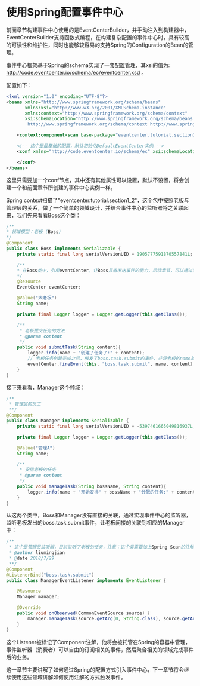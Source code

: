 # 使用Spring配置事件中心

前面章节构建事件中心使用的是EventCenterBuilder，并手动注入到构建器中，EventCenterBuilder支持函数式编程，在构建复杂配置的事件中心时，具有较高的可读性和维护性，同时也能够较容易的支持Spring的Configuration的Bean的管理。

事件中心框架基于Spring的schema实现了一套配置管理，其xsi的值为: http://code.eventcenter.io/schema/ec/eventcenter.xsd 。

配置如下：
```xml
<?xml version="1.0" encoding="UTF-8"?>
<beans xmlns="http://www.springframework.org/schema/beans"
	   xmlns:xsi="http://www.w3.org/2001/XMLSchema-instance"
	   xmlns:context="http://www.springframework.org/schema/context"
	   xsi:schemaLocation="http://www.springframework.org/schema/beans http://www.springframework.org/schema/beans/spring-beans.xsd
		http://www.springframework.org/schema/context http://www.springframework.org/schema/context/spring-context-3.2.xsd">

	<context:component-scan base-package="eventcenter.tutorial.section1_2"></context:component-scan>

	<!-- 这个是最基础的配置，默认初始化DefaultEventCenter实例 -->
	<conf xmlns="http://code.eventcenter.io/schema/ec" xsi:schemaLocation="http://code.eventcenter.io/schema/ec http://code.eventcenter.io/schema/ec/eventcenter.xsd">

	</conf>
</beans>
``` 

这里只需要加一个conf节点，其中还有其他属性可以设置，默认不设置，将会创建一个和前面章节所创建的事件中心实例一样。

Spring context扫描了"eventcenter.tutorial.section1_2"，这个包中按照老板与管理层的关系，做了一个简单的领域设计，并结合事件中心的监听器将之关联起来，我们先来看看Boss这个类：
```java
/**
* 领域模型：老板 (Boss)
*/
@Component
public class Boss implements Serializable {
    private static final long serialVersionUID = 1905777591870557841L;

    /**
    * 在Boss类中，引用eventCenter，让Boss具备发送事件的能力，后续章节，可以通过注解的方式发送事件，减少代码的入侵性 
    */
    @Resource
    EventCenter eventCenter;

    @Value("大老板")
    String name;

    private final Logger logger = Logger.getLogger(this.getClass());

    /**
     * 老板提交任务的方法
     * @param content
     */
    public void submitTask(String content){
        logger.info(name + "创建了任务了:" + content);
        // 老板任务创建完成之后，触发了boss.task.submit的事件，并将老板的name放在第一个参数中，content放在第二个参数中
        eventCenter.fireEvent(this, "boss.task.submit", name, content);
    }
}
```

接下来看看，Manager这个领域：
```java
/**
 * 管理层的员工
 **/
@Component
public class Manager implements Serializable {
    private static final long serialVersionUID = -5397461665049816937L;

    private final Logger logger = Logger.getLogger(this.getClass());

    @Value("管理A")
    String name;

    /**
     * 安排老板的任务
     * @param content
     */
    public void manageTask(String bossName, String content){
        logger.info(name + "开始安排" + bossName + "分配的任务:" + content);
    }
}
```

从这两个类中，Boss和Manager没有直接的关联，通过实现事件中心的监听器，监听老板发出的boss.task.submit事件，让老板间接的关联到相应的Manager中：
```java
/**
 * 这个是管理员监听器，目前监听了老板的任务，注意：这个类需要加上Spring Scan的注解，例如{@link Component}注解是必要的
 * @author liumingjian
 * @date 2018/7/29
 **/
@Component
@ListenerBind("boss.task.submit")
public class ManagerEventListener implements EventListener {

    @Resource
    Manager manager;

    @Override
    public void onObserved(CommonEventSource source) {
        manager.manageTask(source.getArg(0, String.class), source.getArg(1, String.class));
    }
}
```

这个Listener被标记了Component注解，他将会被托管在Spring的容器中管理，事件监听器（消费者）可以自由的订阅相关的事件，然后聚合相关的领域完成事件后的业务。

这一章节主要讲解了如何通过Spring的配置方式引入事件中心，下一章节将会继续使用这些领域讲解如何使用注解的方式触发事件。

